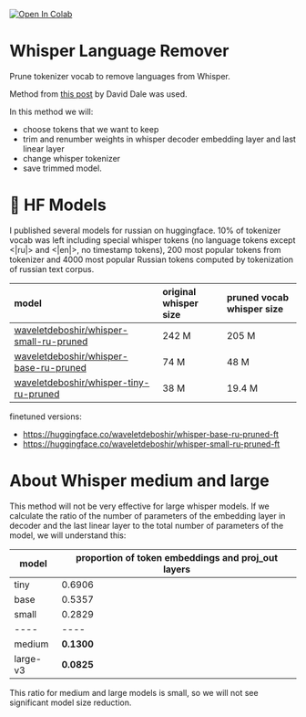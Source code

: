 [![Open In Colab](https://colab.research.google.com/assets/colab-badge.svg)](https://colab.research.google.com/github/waveletdeboshir/whisper-lang-remover/blob/main/whisper_lang_remover.ipynb)

# Whisper Language Remover

Prune tokenizer vocab to remove languages from Whisper.

Method from [this post](https://medium.com/m/global-identity-2?redirectUrl=https%3A%2F%2Ftowardsdatascience.com%2Fhow-to-adapt-a-multilingual-t5-model-for-a-single-language-b9f94f3d9c90) by David Dale was used.

In this method we will:
* choose tokens that we want to keep
* trim and renumber weights in whisper decoder embedding layer and last linear layer
* change whisper tokenizer
* save trimmed model.

# 🤗 HF Models
I published several models for russian on huggingface. 10% of tokenizer vocab was left including special whisper tokens (no language tokens except <|ru|> and <|en|>, no timestamp tokens), 200 most popular tokens from tokenizer and 4000 most popular Russian tokens computed by tokenization of russian text corpus.

| model | original whisper size | pruned vocab whisper size |
| :------ | :------ | :------ |
|[waveletdeboshir/whisper-small-ru-pruned](https://huggingface.co/waveletdeboshir/whisper-small-ru-pruned)| 242 M | 205 M |
|[waveletdeboshir/whisper-base-ru-pruned](https://huggingface.co/waveletdeboshir/whisper-base-ru-pruned)| 74 M | 48 M |
|[waveletdeboshir/whisper-tiny-ru-pruned](https://huggingface.co/waveletdeboshir/whisper-tiny-ru-pruned)| 38 M | 19.4 M |

finetuned versions:
* https://huggingface.co/waveletdeboshir/whisper-base-ru-pruned-ft
* https://huggingface.co/waveletdeboshir/whisper-small-ru-pruned-ft

# About Whisper medium and large
 This method will not be very effective for large whisper models. If we calculate the ratio of the number of parameters of the embedding layer in decoder and the last linear layer to the total number of parameters of the model, we will understand this:

| model | proportion of token embeddings and proj_out layers|
| ---- | ---- |
| tiny | 0.6906 |
| base | 0.5357 |
| small | 0.2829 |
| ---- | ---- |
| medium | **0.1300** |
| large-v3 | **0.0825** |

This ratio for medium and large models is small, so we will not see significant model size reduction.